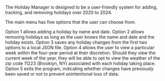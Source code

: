 The Holiday Manager is designed to be a user-friendly system for adding, tracking, and removing holidays over 2020 to 2024.

The main menu has five options that the user can choose from.

Option 1 allows adding a holiday by name and date.
Option 2 allows removing holidays as long as the user knows the name and date and the holiday exists.
Option 3 saves any holiday changes from the first two options to a local JSON file.
Option 4 allows the user to view a particular week within the four-year period at their discretion. Should they view the current week of the year, they will be able to opt to view the weather of the zip code 11223 (Brooklyn, NY) associated with each holiday taking place.
Option 5 exits the program, indicating whether changes have previously been saved or not to prevent unintentional loss of data.